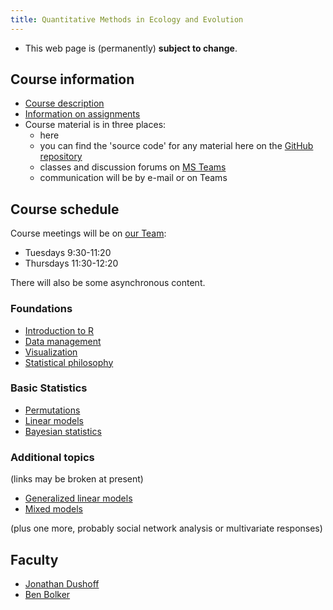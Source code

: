 ```yaml
---
title: Quantitative Methods in Ecology and Evolution
---
```


<!--- COMMENT
COMMENT -->

* This web page is (permanently) __subject to change__.

## Course information

- [Course description](admin/description.html)
- [Information on assignments](admin/assignments.html)
- Course material is in three places:
   - here
   - you can find the 'source code' for any material here on the [GitHub repository](https://github.com/mac-theobio/QMEE)
   - classes and discussion forums on [MS Teams](https://teams.microsoft.com/l/team/19%3a21a7d8d05a1e4a69a238876af57b148b%40thread.tacv2/conversations?groupId=f81633df-ce5f-48f1-81b3-bedfdab309ab&tenantId=44376307-b429-42ad-8c25-28cd496f4772)
   - communication will be by e-mail or on Teams

## Course schedule

Course meetings will be on [our Team](https://teams.microsoft.com/l/team/19%3a21a7d8d05a1e4a69a238876af57b148b%40thread.tacv2/conversations?groupId=f81633df-ce5f-48f1-81b3-bedfdab309ab&tenantId=44376307-b429-42ad-8c25-28cd496f4772):

* Tuesdays 9:30-11:20
* Thursdays 11:30-12:20

There will also be some asynchronous content.

### Foundations

* [Introduction to R](topics/Introduction_to_R.html)
* [Data management](topics/Data_management.html) 
* [Visualization](topics/Visualization.html)
* [Statistical philosophy](topics/Statistical_philosophy.html)

### Basic Statistics

- [Permutations](topics/Permutations.html)
- [Linear models](topics/Linear_models.html) <!-- week of March 1 -->
- [Bayesian statistics](topics/Bayesian_statistics.html) <!-- week of March 8 -->
<!-- COMMENT
COMMENT -->

### Additional topics

(links may be broken at present)

- [Generalized linear models](Generalized_linear_models.html)  <!-- week of March 15 -->
- [Mixed models](Mixed_models.html) <!-- week of March 22 -->

(plus one more, probably social network analysis or multivariate responses)

<!-- ? social network analysis -->

<!-- COMMENT

- [Multivariate responses](Multivariate_responses.html)
- [Linear model parameters] (parameters.html)
- [Penalized regression] (penalized.html)

COMMENT -->

## Faculty

-   [Jonathan Dushoff](http://www.biology.mcmaster.ca/dushoff/)
-   [Ben Bolker](http://www.math.mcmaster.ca/~bolker/)

